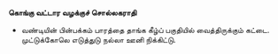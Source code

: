 **கொங்கு வட்டார வழக்குச் சொல்லகராதி**
- வண்டியின் பின்பக்கம் பாரத்தை தாங்க கீழ்ப் பகுதியில் வைத்திருக்கும் கட்டை. முட்டுக்கோலெ எடுத்துடு நல்லா ஊனி நிக்கிட்டு.

